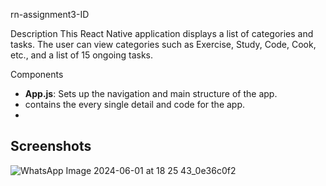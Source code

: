  rn-assignment3-ID

 Description
This React Native application displays a list of categories and tasks. The user can view categories such as Exercise, Study, Code, Cook, etc., and a list of 15 ongoing tasks.

 Components
- **App.js**: Sets up the navigation and main structure of the app.
- contains the every single detail and code for the app.
- 
## Screenshots
![WhatsApp Image 2024-06-01 at 18 25 43_0e36c0f2](https://github.com/muza-pixel/rn-assignment3-11013605-/assets/149380233/115cbed4-187c-4c5f-b93b-fbd9047c56bd)


